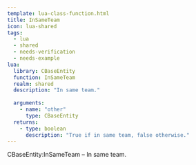 ```yaml
---
template: lua-class-function.html
title: InSameTeam
icon: lua-shared
tags:
  - lua
  - shared
  - needs-verification
  - needs-example
lua:
  library: CBaseEntity
  function: InSameTeam
  realm: shared
  description: "In same team."
  
  arguments:
    - name: "other"
      type: CBaseEntity
  returns:
    - type: boolean
      description: "True if in same team, false otherwise."
---
```


<div class="lua__search__keywords">
CBaseEntity:InSameTeam &#x2013; In same team.
</div>
